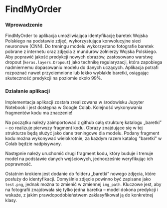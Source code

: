 # FindMyOrder

### Wprowadzenie

FindMyOrder to aplikacja umożliwiająca identyfikację baretek Wojska Polskiego na podstawie zdjęć, wykorzystująca konwolucyjne sieci neuronowe (CNN). Do treningu modelu wykorzystano fotografie baretek pobrane z internetu oraz zdjęcia z mundurów żołnierzy Wojska Polskiego. Aby poprawić jakość predykcji nowych obrazów, zastosowano warstwę dropout (`keras.layers.Dropout`) jako technikę regularyzacji, która zapobiega nadmiernemu dopasowaniu modelu do danych uczących. Aplikacja potrafi rozpoznać nawet przyciemnione lub lekko wyblakłe baretki, osiągając skuteczność predykcji na poziomie około 99%. 

### Działanie aplikacji

Implementacja aplikacji została zrealizowana w środowisku Jupyter Notebook i jest dostępna w Google Colab. Kolejność wykonywania fragmentów kodu ma znaczenie! 

Na początku należy zaimportować z github całą strukturę katalogu „baretki” – co realizuje pierwszy fragment kodu. Obrazy znajdujące się w tej strukturze będą służyć jako dane treningowe dla modelu. Podany fragment kodu można wykonywać wielokrotnie, za każdym razem katalog "baretki" w Colab będzie nadpisywany.

Następnie należy uruchomić drugi fragment kodu, który buduje i trenuje model na podstawie danych wejściowych, jednocześnie weryfikując ich poprawność.

Ostatnim krokiem jest dodanie do folderu „baretki” nowego zdjęcia, które posłuży do identyfikacji. Domyślnie zdjęcie powinno być zapisane jako `test.png`, jednak można to zmienić w zmiennej `img_path`. Kluczowe jest, aby na fotografii znajdowała się tylko jedna baretka – model dokona predykcji i wskaże, z jakim prawdopodobieństwem zaklasyfikował ją do konkretnej klasy.
